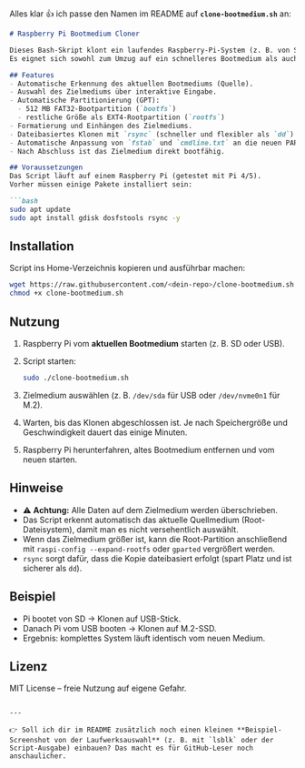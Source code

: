 Alles klar 👍 ich passe den Namen im README auf **`clone-bootmedium.sh`** an:

````markdown
# Raspberry Pi Bootmedium Cloner

Dieses Bash-Skript klont ein laufendes Raspberry-Pi-System (z. B. von SD-Karte) **dateibasiert** auf ein anderes Medium (z. B. USB-Stick oder M.2-SSD).  
Es eignet sich sowohl zum Umzug auf ein schnelleres Bootmedium als auch zum Anlegen eines frischen System-Backups.

## Features
- Automatische Erkennung des aktuellen Bootmediums (Quelle).
- Auswahl des Zielmediums über interaktive Eingabe.
- Automatische Partitionierung (GPT):
  - 512 MB FAT32-Bootpartition (`bootfs`)
  - restliche Größe als EXT4-Rootpartition (`rootfs`)
- Formatierung und Einhängen des Zielmediums.
- Dateibasiertes Klonen mit `rsync` (schneller und flexibler als `dd`).
- Automatische Anpassung von `fstab` und `cmdline.txt` an die neuen PARTUUIDs.
- Nach Abschluss ist das Zielmedium direkt bootfähig.

## Voraussetzungen
Das Script läuft auf einem Raspberry Pi (getestet mit Pi 4/5).  
Vorher müssen einige Pakete installiert sein:

```bash
sudo apt update
sudo apt install gdisk dosfstools rsync -y
````

## Installation

Script ins Home-Verzeichnis kopieren und ausführbar machen:

```bash
wget https://raw.githubusercontent.com/<dein-repo>/clone-bootmedium.sh
chmod +x clone-bootmedium.sh
```

## Nutzung

1. Raspberry Pi vom **aktuellen Bootmedium** starten (z. B. SD oder USB).

2. Script starten:

   ```bash
   sudo ./clone-bootmedium.sh
   ```

3. Zielmedium auswählen (z. B. `/dev/sda` für USB oder `/dev/nvme0n1` für M.2).

4. Warten, bis das Klonen abgeschlossen ist. Je nach Speichergröße und Geschwindigkeit dauert das einige Minuten.

5. Raspberry Pi herunterfahren, altes Bootmedium entfernen und vom neuen starten.

## Hinweise

* ⚠️ **Achtung:** Alle Daten auf dem Zielmedium werden überschrieben.
* Das Script erkennt automatisch das aktuelle Quellmedium (Root-Dateisystem), damit man es nicht versehentlich auswählt.
* Wenn das Zielmedium größer ist, kann die Root-Partition anschließend mit `raspi-config --expand-rootfs` oder `gparted` vergrößert werden.
* `rsync` sorgt dafür, dass die Kopie dateibasiert erfolgt (spart Platz und ist sicherer als `dd`).

## Beispiel

* Pi bootet von SD → Klonen auf USB-Stick.
* Danach Pi vom USB booten → Klonen auf M.2-SSD.
* Ergebnis: komplettes System läuft identisch vom neuen Medium.

## Lizenz

MIT License – freie Nutzung auf eigene Gefahr.

```

---

👉 Soll ich dir im README zusätzlich noch einen kleinen **Beispiel-Screenshot von der Laufwerksauswahl** (z. B. mit `lsblk` oder der Script-Ausgabe) einbauen? Das macht es für GitHub-Leser noch anschaulicher.
```
